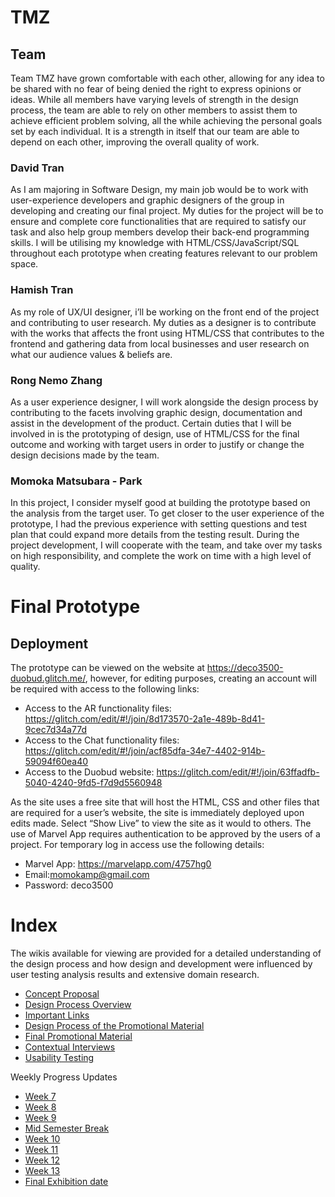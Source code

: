 # TMZ

## Team
Team TMZ have grown comfortable with each other, allowing for any idea to be shared with no fear of being denied the right to express opinions or ideas. While all members have varying levels of strength in the design process, the team are able to rely on other members to assist them to achieve efficient problem solving, all the while achieving the personal goals set by each individual. It is a strength in itself that our team are able to depend on each other, improving the overall quality of work.

### David Tran
As I am majoring in Software Design, my main job would be to work with user-experience developers and graphic designers of the group in developing and creating our final project. My duties for the project will be to ensure and complete core functionalities that are required to satisfy our task and also help group members develop their back-end programming skills. I will be utilising my knowledge with HTML/CSS/JavaScript/SQL throughout each prototype when creating features relevant to our problem space.

### Hamish Tran
As my role of UX/UI designer, i’ll be working on the front end of the project and contributing to user research. My duties as a designer is to contribute with the works that affects the front using HTML/CSS that contributes to the frontend and gathering data from local businesses and user research on what our audience values & beliefs are. 

### Rong Nemo Zhang
As a user experience designer, I will work alongside the design process by contributing to the facets involving graphic design, documentation and assist in the development of the product. Certain duties that I will be involved in is the prototyping of design, use of HTML/CSS for the final outcome and working with target users in order to justify or change the design decisions made by the team. 

### Momoka Matsubara - Park
In this project, I consider myself good at building the prototype based on the analysis from the target user. To get closer to the user experience of the prototype, I had the previous experience with setting questions and test plan that could expand more details from the testing result. During the project development, I will cooperate with the team, and take over my tasks on high responsibility, and complete the work on time with a high level of quality.

# Final Prototype

## Deployment
The prototype can be viewed on the website at https://deco3500-duobud.glitch.me/, however, for editing purposes, creating an account will be required with access to the following links:

* Access to the AR functionality files: https://glitch.com/edit/#!/join/8d173570-2a1e-489b-8d41-9cec7d34a77d
* Access to the Chat functionality files: https://glitch.com/edit/#!/join/acf85dfa-34e7-4402-914b-59094f60ea40
* Access to the Duobud website: https://glitch.com/edit/#!/join/63ffadfb-5040-4240-9fd5-f7d9d5560948

As the site uses a free site that will host the HTML, CSS and other files that are required for a user’s website, the site is immediately deployed upon edits made. Select “Show Live” to view the site as it would to others. The use of Marvel App requires authentication to be approved by the users of a project. For temporary log in access use the following details:

* Marvel App: https://marvelapp.com/4757hg0
* Email:momokamp@gmail.com
* Password: deco3500

# Index
The wikis available for viewing are provided for a detailed understanding of the design process and how design and development were influenced by user testing analysis results and extensive domain research.

* [Concept Proposal](https://github.com/deco3500-2018/TMZ/wiki/Concept-Proposal)
* [Design Process Overview](https://github.com/deco3500-2018/TMZ/wiki/Design-Process-Overview)
* [Important Links](https://github.com/deco3500-2018/TMZ/wiki/Important-Links)
* [Design Process of the Promotional Material](https://github.com/deco3500-2018/TMZ/wiki/Design-Process-%7C-Promotional-Material)
* [Final Promotional Material](https://github.com/deco3500-2018/TMZ/wiki/Final-Promotional-Material-Design)
* [Contextual Interviews](https://github.com/deco3500-2018/TMZ/wiki/User-Testing-%7C-Target-Audience)
* [Usability Testing](https://github.com/deco3500-2018/TMZ/wiki/User-Testing-%7C-Application)

Weekly Progress Updates
* [Week 7](https://github.com/deco3500-2018/TMZ/wiki/Week-7-%7C-Feedback-and-Progress-Update)
* [Week 8](https://github.com/deco3500-2018/TMZ/wiki/Week-8-%7C-Feedback-and-Progress-Update)
* [Week 9](https://github.com/deco3500-2018/TMZ/wiki/Week-9-%7C-Progress-Update)
* [Mid Semester Break](https://github.com/deco3500-2018/TMZ/wiki/Mid-Semester-Break)
* [Week 10](https://github.com/deco3500-2018/TMZ/wiki/Week-10-%7C-Feedback-and-Progress-Update)
* [Week 11](https://github.com/deco3500-2018/TMZ/wiki/Week-11-%7C-Progress-Update-&-Stand-Up)
* [Week 12](https://github.com/deco3500-2018/TMZ/wiki/Week-12-%7C-Progress-Update)
* [Week 13](https://github.com/deco3500-2018/TMZ/wiki/Week-13-%7C-Design-and-Final-Progress-Update)
* [Final Exhibition date](https://github.com/deco3500-2018/TMZ/wiki/Week-13-%7C-Final-Exhibition)

